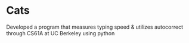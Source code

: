 # Cats
Developed a program that measures typing speed &amp; utilizes autocorrect through CS61A at UC Berkeley using python
